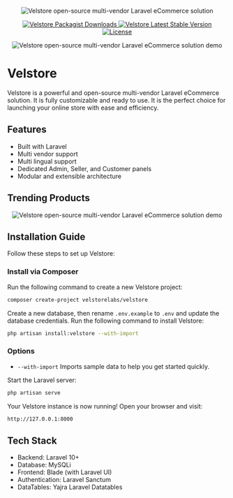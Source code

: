 <p align="center">
  <img src="https://i.ibb.co/dHx2ZR3/velstore.png" alt="Velstore open-source multi-vendor Laravel eCommerce solution">
</p>

<p align="center">

  <a href="https://packagist.org/packages/velstorelabs/velstore">
    <img src="https://poser.pugx.org/velstorelabs/velstore/d/total" alt="Velstore Packagist Downloads">
  </a>
  <!-- Latest Stable Version Badge -->
  <a href="https://github.com/velstorelabs/velstore/releases">
    <img src="https://poser.pugx.org/velstorelabs/velstore/v/stable" alt="Velstore Latest Stable Version">
  </a>

  <!-- License Badge -->
  <a href="https://github.com/velstorelabs/velstore/blob/master/LICENSE">
    <img src="https://poser.pugx.org/velstorelabs/velstore/license" alt="License">
  </a>
</p>

<p align="center">
  <img src="https://i.ibb.co/9mL3YZQV/velstore-demo1-resized.png" alt="Velstore open-source multi-vendor Laravel eCommerce solution demo">
</p>


# Velstore

Velstore is a powerful and open-source multi-vendor Laravel eCommerce solution. It is fully customizable and ready to use. It is the perfect choice for launching your online store with ease and efficiency.

## Features

- Built with Laravel
- Multi vendor support
- Multi lingual support  
- Dedicated Admin, Seller, and Customer panels 
- Modular and extensible architecture

## Trending Products

<p align="center">
  <img src="https://i.ibb.co/7Jy8q2CS/trending-product-1.png" alt="Velstore open-source multi-vendor Laravel eCommerce solution demo">
</p>

## Installation Guide  

Follow these steps to set up Velstore:  

### **Install via Composer**  
Run the following command to create a new Velstore project:
```sh
composer create-project velstorelabs/velstore
```

Create a new database, then rename `.env.example` to `.env` and update the database credentials. Run the following command to install Velstore:
```sh
php artisan install:velstore --with-import
```

### **Options**
- `--with-import` Imports sample data to help you get started quickly.

Start the Laravel server:
```sh
php artisan serve
```

Your Velstore instance is now running! Open your browser and visit:
```sh
http://127.0.0.1:8000
```

## Tech Stack
- Backend: Laravel 10+
- Database: MySQLi
- Frontend: Blade (with Laravel UI)
- Authentication: Laravel Sanctum
- DataTables: Yajra Laravel Datatables